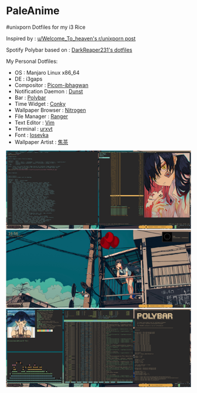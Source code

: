 # PaleAnime

#unixporn Dotfiles for my i3 Rice

Inspired by : [u/Welcome_To_heaven's r/unixporn post](https://www.reddit.com/r/unixporn/comments/jupmda/aquayabai_a_fun_colorful_rice_to_brighten_my/)

Spotify Polybar based on : [DarkReaper231's dotfiles](https://github.com/DarkReaper231/blacknwhite)

My Personal Dotfiles:
  - OS : Manjaro Linux x86_64
  - DE : i3gaps
  - Compositor : [Picom-ibhagwan](https://github.com/ibhagwan/picom)
  - Notification Daemon : [Dunst](https://dunst-project.org/)
  - Bar : [Polybar](https://github.com/polybar/polybar)
  - Time Widget : [Conky](https://github.com/brndnmtthws/conky)
  - Wallpaper Browser : [Nitrogen](https://wiki.archlinux.org/index.php/nitrogen)
  - File Manager : [Ranger](https://github.com/ranger/ranger)
  - Text Editor : [Vim](https://www.vim.org/)
  - Terminal : [urxvt](https://wiki.archlinux.org/index.php/rxvt-unicode)
  - Font : [Iosevka](https://aur.archlinux.org/packages/ttc-iosevka/)
  - Wallpaper Artist : [焦茶](https://www.pixiv.net/en/users/12845810)
  
![alt text](https://github.com/FrozenOrchestra/PaleAnime/blob/main/2020-11-19-164845_2560x1080_scrot.png)
![alt text](https://github.com/FrozenOrchestra/PaleAnime/blob/main/2020-11-19-165614_2560x1080_scrot.png)
![alt text](https://github.com/FrozenOrchestra/PaleAnime/blob/main/2020-11-19-172506_2560x1080_scrot.png)

